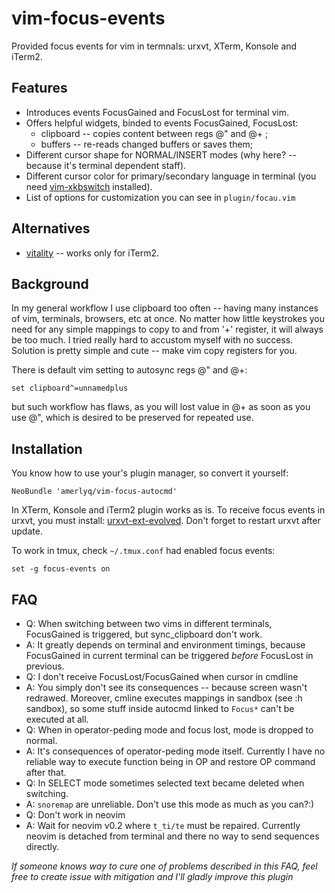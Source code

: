 vim-focus-events
==============
Provided focus events for vim in termnals: urxvt, XTerm, Konsole and iTerm2.

Features
--------
* Introduces events FocusGained and FocusLost for terminal vim.
* Offers helpful widgets, binded to events FocusGained, FocusLost:
    - clipboard -- copies content between regs @" and @+ ;
    - buffers -- re-reads changed buffers or saves them;
* Different cursor shape for NORMAL/INSERT modes (why here? -- because it's
        terminal dependent staff).
* Different cursor color for primary/secondary language in terminal (you need
        [vim-xkbswitch](https://github.com/lyokha/vim-xkbswitch) installed).
* List of options for customization you can see in ```plugin/focau.vim```


Alternatives
------------
* [vitality](https://github.com/sjl/vitality.vim) -- works only for iTerm2.


Background
----------
In my general workflow I use clipboard too often -- having many instances of
vim, terminals, browsers, etc at once. No matter how little keystrokes you
need for any simple mappings to copy to and from '+' register, it will always
be too much. I tried really hard to accustom myself with no success. Solution
is pretty simple and cute -- make vim copy registers for you.

There is default vim setting to autosync regs @" and @+:
```vim
set clipboard^=unnamedplus
```
but such workflow has flaws, as you will lost value in @+ as soon as you use
@", which is desired to be preserved for repeated use.


Installation
------------
You know how to use your's plugin manager, so convert it yourself:
```
NeoBundle 'amerlyq/vim-focus-autocmd'
```
In XTerm, Konsole and iTerm2 plugin works as is.
To receive focus events in urxvt, you must install:
[urxvt-ext-evolved](https://github.com/amerlyq/urxvt-ext-evolved).
Don't forget to restart urxvt after update.

To work in tmux, check ```~/.tmux.conf``` had enabled focus events:
```
set -g focus-events on
```

FAQ
---------------
* Q: When switching between two vims in different terminals, FocusGained is
triggered, but sync_clipboard don't work.
* A: It greatly depends on terminal and environment timings, because
FocusGained in current terminal can be triggered *before* FocusLost in
previous.
* Q: I don't receive FocusLost/FocusGained when cursor in cmdline
* A: You simply don't see its consequences -- because screen wasn't redrawed.
Moreover, cmline executes mappings in sandbox (see :h sandbox), so some
stuff inside autocmd linked to ```Focus*``` can't be executed at all.
* Q: When in operator-peding mode and focus lost, mode is dropped to normal.
* A: It's consequences of operator-peding mode itself. Currently I have no
reliable way to execute function being in OP and restore OP command after that.
* Q: In SELECT mode sometimes selected text became deleted when switching.
* A: ```snoremap``` are unreliable. Don't use this mode as much as you can?:)
* Q: Don't work in neovim
* A: Wait for neovim v0.2 where ```t_ti/te``` must be repaired. Currently
neovim is detached from terminal and there no way to send sequences directly.

*If someone knows way to cure one of problems described in this FAQ, feel free
to create issue with mitigation and I'll gladly improve this plugin*
